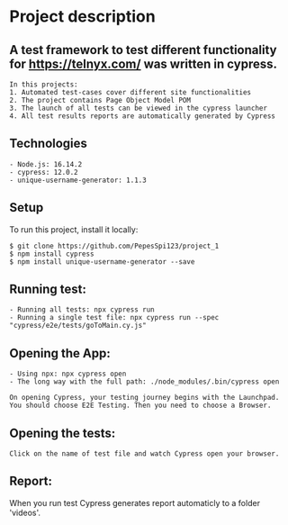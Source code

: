 # Project description
## A test framework to test different functionality for https://telnyx.com/ was written in cypress.
```
In this projects:
1. Automated test-cases cover different site functionalities
2. The project contains Page Object Model POM
3. The launch of all tests can be viewed in the cypress launcher
4. All test results reports are automatically generated by Cypress
```
## Technologies
```
- Node.js: 16.14.2
- cypress: 12.0.2
- unique-username-generator: 1.1.3
```

## Setup 
To run this project, install it locally:
```
$ git clone https://github.com/PepesSpi123/project_1
$ npm install cypress
$ npm install unique-username-generator --save
```
## Running test:
```
- Running all tests: npx cypress run
- Running a single test file: npx cypress run --spec "cypress/e2e/tests/goToMain.cy.js"
```
## Opening the App: 
```
- Using npx: npx cypress open
- The long way with the full path: ./node_modules/.bin/cypress open

On opening Cypress, your testing journey begins with the Launchpad. You should choose E2E Testing. Then you need to choose a Browser.
```
## Opening the tests:
```
Click on the name of test file and watch Cypress open your browser.
```
## Report:
When you run test Cypress generates report automaticly to a folder 'videos'.
